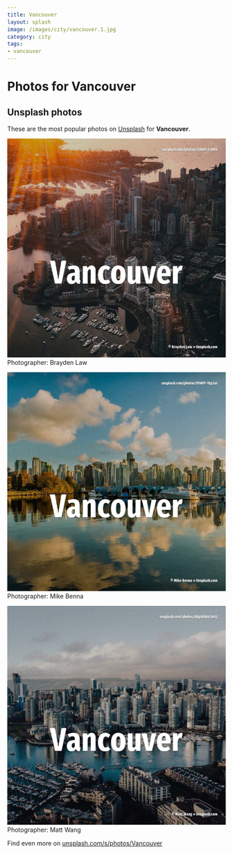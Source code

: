 ```yaml
---
title: Vancouver
layout: splash
image: /images/city/vancouver.1.jpg
category: city
tags:
- vancouver
---
```

# Photos for Vancouver
 
## Unsplash photos
These are the most popular photos on [Unsplash](https://unsplash.com) for **Vancouver**.
 
![Vancouver](/images/city/vancouver.1.jpg)
Photographer:  Brayden Law
 
![Vancouver](/images/city/vancouver.2.jpg)
Photographer:  Mike Benna
 
![Vancouver](/images/city/vancouver.3.jpg)
Photographer:  Matt Wang
 
Find even more on [unsplash.com/s/photos/Vancouver](https://unsplash.com/s/photos/Vancouver)
 
